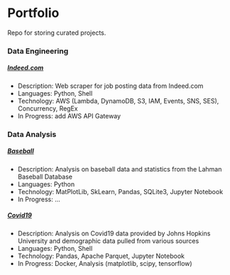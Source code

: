 # Portfolio
Repo for storing curated projects.

### Data Engineering

##### [Indeed.com](./etl/indeed)
- Description: Web scraper for job posting data from Indeed.com
- Languages: Python, Shell
- Technology: AWS (Lambda, DynamoDB, S3, IAM, Events, SNS, SES), Concurrency, RegEx
- In Progress: add AWS API Gateway

### Data Analysis

##### [Baseball](./analysis/baseball)
- Description: Analysis on baseball data and statistics from the Lahman Baseball Database
- Languages: Python
- Technology: MatPlotLib, SkLearn, Pandas, SQLite3, Jupyter Notebook
- In Progress: ...

##### [Covid19](./analysis/covid19)
- Description: Analysis on Covid19 data provided by Johns Hopkins University and demographic data pulled from various sources
- Languages: Python, Shell
- Technology: Pandas, Apache Parquet, Jupyter Notebook
- In Progress: Docker, Analysis (matplotlib, scipy, tensorflow)

<!--
### Web Development

##### Personal Website
- Description - Static website hosted by GitHub
- Languages: JavaScript, HTML, CSS
- Technology: GitHub, Jekyll
- In Progress: all...

##### GoGetMyWeather
- Description: FAAS to pull weather data from API
- Languages: GoLang, Shell
- Technology: AWS (API Gateway, Lambda)
- In Progress: all...
 -->
